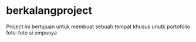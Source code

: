 # berkalangproject


Project ini bertujuan untuk membuat sebuah tempat khusus unutk portofolio foto-foto si empunya
